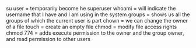 su user = temporarily become he superuser
whoami = will indicate the username that I have and I am using in the system 
groups = shows us all the groups of which the current user is part
chown = we can change the owner of a file
touch = create an empty file
chmod = modify file access rights
chmod 774 = adds execute permission to the owner and the group owner, and read permission to other users

